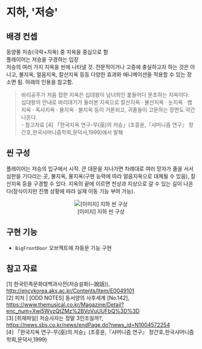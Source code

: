 # 지하, '저승'

## 배경 컨셉
동양풍 저승(극락+지옥) 중 지옥을 중심으로 함  
플레이어는 저승을 구경하는 입장  
저승의 여러 가지 지옥을 씬에 나타낼 것. 전문적이거나 고증에 충실하고자 하는 것은 아니고, 불지옥, 얼음지옥, 칼산지옥 등등 다양한 효과와 애니메이션을 적용할 수 있는 장소면 됨. 아래의 인용을 참고함.  
> 바리공주가 처음 접한 지옥은 십대왕이 남녀죄인 붙들어다 문초하는 지옥이다. 십대왕의 안내로 바리데기가 둘러본 지옥으로 칼산지옥 &#183; 불산지옥 &#183; 눈지옥 &#183; 뱀지옥 &#183; 독사지옥 &#183; 물지옥 &#183; 불지옥 등이 거론되고, 귀졸들이 고문하는 장면도 약간 나온다.  
> \- 참고자료 &#91;4&#93; 「한국지옥 연구-무(巫)의 저승」(조흥윤,『샤머니즘 연구』 창간호,한국샤머니즘학회,문덕사,1999)에서 발췌

## 씬 구성
플레이어는 저승의 입구에서 시작. 큰 대문을 지나가면 차례대로 여러 망자가 줄을 서서 심판을 기다리는 곳, 불지옥, 물지옥(구현 능력에 따라 얼음지옥으로 대체될 수 있음), 칼산지옥 등을 구경할 수 있다. 지옥의 끝에 이르면 천상과 지상으로 갈 수 있는 길이 나온다(장식이지만 진행 상황에 따라 실제 이동 기능 부여 가능).  

<figure style="text-align: center">
    <img src="https://user-images.githubusercontent.com/89961651/203311148-d28bd375-89c0-4419-bf28-afdff9aba94c.png" alt="[이미지] 지하 씬 구상">
    <figcaption style="text-align: center">[이미지] 지하 씬 구상</figcaption>
</figure>

## 구현 기능
- `BigFrontDoor` 오브젝트에 자동문 기능 구현

## 참고 자료
&#91;1&#93; 한국민족문화대백과사전(저승설화(─說話)), <a href="http://encykorea.aks.ac.kr/Contents/Item/E0049101" target="_blank">http://encykorea.aks.ac.kr/Contents/Item/E0049101</a>  
&#91;2&#93; 피처 &#124; &#91;ODD NOTES&#93; 동서양의 사후세계 &#91;No.142&#93;, <a href="https://www.themusical.co.kr/Magazine/Detail?enc_num=Xwi5WvzQtZMz%2BVoVuUUFbQ%3D%3D" target="_blank">https://www.themusical.co.kr/Magazine/Detail?enc_num=Xwi5WvzQtZMz%2BVoVuUUFbQ%3D%3D</a>  
&#91;3&#93; &#91;취재파일&#93; 저승사자는 정말 3인조일까?, <a href="https://news.sbs.co.kr/news/endPage.do?news_id=N1004572254" target="_blank">https://news.sbs.co.kr/news/endPage.do?news_id=N1004572254</a>  
&#91;4&#93; 「한국지옥 연구-무(巫)의 저승」(조흥윤,『샤머니즘 연구』 창간호,한국샤머니즘학회,문덕사,1999)

